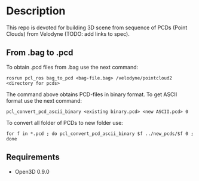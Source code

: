 # Description

This repo is devoted for building 3D scene from sequence of PCDs (Point Clouds) from Velodyne (TODO: add links to spec).

## From .bag to .pcd

To obtain .pcd files from .bag use the next command:

`rosrun pcl_ros bag_to_pcd <bag-file.bag> /velodyne/pointcloud2 <directory for pcds>`

The command above obtains PCD-files in binary format. To get ASCII format use the next command:

`pcl_convert_pcd_ascii_binary <existing binary.pcd> <new ASCII.pcd> 0`

To convert all folder of PCDs to new folder use:

`for f in *.pcd ; do pcl_convert_pcd_ascii_binary $f ../new_pcds/$f 0 ; done`

## Requirements

* Open3D 0.9.0